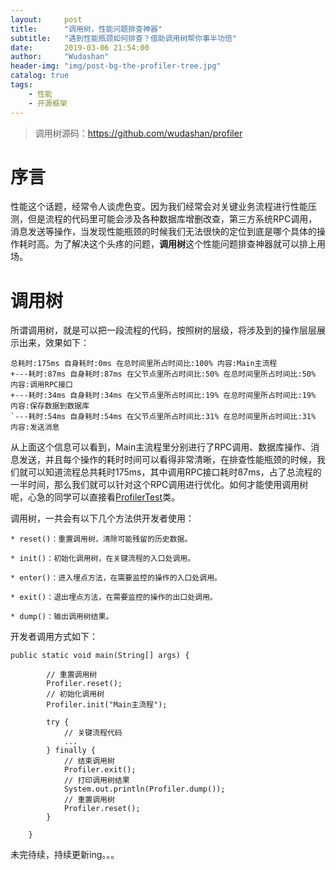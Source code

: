 ```yaml
---
layout:     post
title:      "调用树，性能问题排查神器"
subtitle:   "遇到性能瓶颈如何排查？借助调用树帮你事半功倍"
date:       2019-03-06 21:54:00
author:     "Wudashan"
header-img: "img/post-bg-the-profiler-tree.jpg"
catalog: true
tags:
    - 性能
    - 开源框架
---
```


> 调用树源码：https://github.com/wudashan/profiler

# 序言

性能这个话题，经常令人谈虎色变。因为我们经常会对关键业务流程进行性能压测，但是流程的代码里可能会涉及各种数据库增删改查，第三方系统RPC调用，消息发送等操作，当发现性能瓶颈的时候我们无法很快的定位到底是哪个具体的操作耗时高。为了解决这个头疼的问题，**调用树**这个性能问题排查神器就可以排上用场。

# 调用树

所谓调用树，就是可以把一段流程的代码，按照树的层级，将涉及到的操作层层展示出来，效果如下：

```
总耗时:175ms 自身耗时:0ms 在总时间里所占时间比:100% 内容:Main主流程
+---耗时:87ms 自身耗时:87ms 在父节点里所占时间比:50% 在总时间里所占时间比:50% 内容:调用RPC接口
+---耗时:34ms 自身耗时:34ms 在父节点里所占时间比:19% 在总时间里所占时间比:19% 内容:保存数据到数据库
`---耗时:54ms 自身耗时:54ms 在父节点里所占时间比:31% 在总时间里所占时间比:31% 内容:发送消息
```

从上面这个信息可以看到，Main主流程里分别进行了RPC调用、数据库操作、消息发送，并且每个操作的耗时时间可以看得非常清晰，在排查性能瓶颈的时候，我们就可以知道流程总共耗时175ms，其中调用RPC接口耗时87ms，占了总流程的一半时间，那么我们就可以针对这个RPC调用进行优化。如何才能使用调用树呢，心急的同学可以直接看[ProfilerTest](https://github.com/wudashan/profiler/blob/master/src/main/java/profiler/ProfilerTest.java)类。

调用树，一共会有以下几个方法供开发者使用：

```
* reset()：重置调用树，清除可能残留的历史数据。

* init()：初始化调用树，在关键流程的入口处调用。

* enter()：进入埋点方法，在需要监控的操作的入口处调用。

* exit()：退出埋点方法，在需要监控的操作的出口处调用。

* dump()：输出调用树结果。
```

开发者调用方式如下：

```
public static void main(String[] args) {

        // 重置调用树
        Profiler.reset();
        // 初始化调用树
        Profiler.init("Main主流程");

        try {
            // 关键流程代码
            ...
        } finally {
            // 结束调用树
            Profiler.exit();
            // 打印调用树结果
            System.out.println(Profiler.dump());
            // 重置调用树
            Profiler.reset();
        }

    }
```


未完待续，持续更新ing。。。

